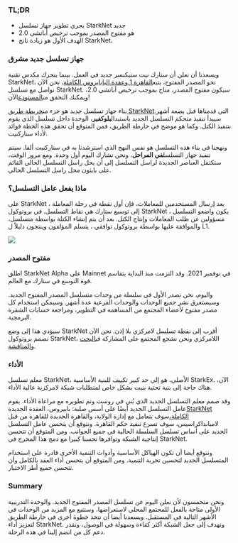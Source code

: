 ### TL;DR

* يجري تطوير جهاز تسلسل StarkNet جديد
* هو مفتوح المصدر بموجب ترخيص أباتشي 2.0
* الهدف الأول هو زيادة ناتج StarkNet،

### جهاز تسلسل جديد مشرق

ويسعدنا أن نعلن أن ستارك نيت ستيكنسر جديد في العمل. بينما يتحرك مكدس تقنية StarkNet، نحو المصدر المفتوح، يتبع[القاهرة 1.](https://medium.com/starkware/open-sourcing-cairo-1-0-b3100a664bb0)و[عقدة البابايروس الكاملة](https://medium.com/starkware/papyrus-an-open-source-starknet-full-node-396f7cd90202)، نحن الآن نواصل مع تسلسل StarkNet. سيكون مفتوح المصدر، متاح بموجب ترخيص أباتشي 2.0، ويمكنك التحقق من[المستودع](https://github.com/starkware-libs/blockifier)الآن!

بناء جهاز تسلسل جديد هو جزء من[خريطة طريق StarkNet](https://medium.com/starkware/starknet-performance-roadmap-bb7aae14c7de)التي قدمناها قبل بضعة أشهر. سيبدأ تنفيذ متحكم التسلسل الجديد باستبدال**بلوكفير**، الوحدة داخل تسلسل الذي يقوم بتنفيذ الكتل. وكما هو موضح في خارطة الطريق، فمن المتوقع أن تحقق هذه الخطة فوائد لأداء ستاركنيت.

ونهجنا في بناء هذه التسلسل هو نفس النهج الذي استرشدنا به في ستاركنيت ألفا. سيتم تنفيذ جهاز التسلسل**في المراحل**، ونحن نشارك اليوم أول وحدة. ومع مرور الوقت، ستكتمل العناصر الجديدة لراسل التسلسل إلى أن يحل راسل التسلسل الحالي القائم على بايثون محل راسل التسلسل الحالي.

### ماذا يفعل عامل التسلسل؟

على StarkNet ، بعد إرسال المستخدمين للمعاملات، فإن أول نقطة في رحلة المعاملة إلى توسيع ستارك هي نقاط التسلسل. في بروتوكول StarkNet ، يكون واضعو التسلسل مسؤولين عن طلب المعاملات وإنتاج الكتل. بعد أن يتم إنشاء الكتلة بواسطة متسلسل، والموافقة عليها بواسطة بروتوكول توافقي ، يتسلم المؤلفون وينتجون دليلاً ل L1.

![](/assets/1_ndrekwqunjixo_wskdeycw-1.png)

### مفتوح المصدر

اطلق StarkNet Alpha على Mainnet في نوفمبر 2021. وقد التزمت منذ البداية بتقاسم قوة التوسع في ستارك مع العالم.

واليوم، نحن نصدر الأول في سلسلة من وحدات متسلسل المصدر المفتوح الجديد. وسيستغرق نشر جميع الوحدات والوحدات الفرعية عدة أشهر. وسيمكن استخدام كل مصدر مفتوح لأعضاء المجتمع من المساهمة في التطوير، ومراجعة حسابات الشفرة البرمجية.

سيؤدي هذا إلى وضع StarkNet أقرب إلى نقطة تسلسل لامركزي بلا إذن. نحن الآن نصمم بروتوكول StarkNet، اللامركزي ونحن نشجع المجتمع على المشاركة في[البحث والمناقشة](https://community.starknet.io/t/starknet-decentralized-protocol-consensus/5386).

### الأداء

معلم تسلسل StarkNet، الأصلي، هو إلى حد كبير تكييف للبنية الأساسية StarkEx. الآن، هناك حاجة إلى بنية تحتية بنيت بشكل خاص لمتطلبات شبكة لامركزية عالية الأداء.

وقد صمم معلم التسلسل الجديد الذي بُني في روست وتم تطويره مع مراعاة الأداء. يقوم عامل التسلسل الجديد أيضًا على أسس صلبة: بابيروس، العقدة الجديدة[StarkNet الكاملة،](https://medium.com/starkware/papyrus-an-open-source-starknet-full-node-396f7cd90202)سوف يتعامل مع إدارة الولاية، والقاهرة الجديدة للقاهرة من قبل لامبانداكراسيس، سوف تسرع تنفيذ حكم القاهرة. ونتوقع أن يتحسن عامل التسلسل الجديد على أساس تسلسل السلسلة الحالية في جميع الجوانب. ومن المتوقع أن تتحسن إنتاجية الشبكة وتوافرها تحسنا كبيرا مع دمج هذا المخرج في StarkNet.

ونتوقع أيضا أن تكون الهياكل الأساسية وأدوات التنمية الأخرى قادرة على استخدام المتسلسل الجديد لتحسين تجربة التنمية. ومن المتوقع أن يتحسن أداء العقد بالكامل وأن تتحسن جميع أطر الاختبار.

### Summary

ونحن متحمسون لأن نعلن اليوم عن تسلسل المصدر المفتوح الجديد. والوحدة التدريبية الأولى متاحة بالفعل للمجتمع المحلي لاستعراضها، وستتبع مع المزيد من الوحدات في الأشهر التالية في المستقبل. ويسعدنا أيضا أن نتخذ خطوة أخرى في خارطة الطريق لتعزيز أداء StarkNet. ونهدف إلى جعل الشبكة أكثر كفاءة وسهولة في الوصول، ونقدر دعم كل من انضم إلينا في هذه الرحلة.
